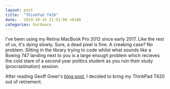 ```yaml
---
layout: post
title:  "ThinkPad T420"
date:   2019-10-16 21:52:00 +0100
categories: hardware
---
```


I've been using my Retina MacBook Pro 2012 since early 2017. Like the rest of us, it's dying slowly. Sure, a dead pixel is fine. A creaking case? No problem. Sitting in the library trying to code whilst what sounds like a Boeing 747 landing next to you is a large enough problem which recieves the cold stare of a second year politics student as you ruin their study (procrastination) session. 

After reading Geoff Greer's [blog post](https://geoff.greer.fm/2017/01/23/oldest-viable-laptop/), I decided to bring my ThinkPad T420 out of retirement. 

